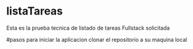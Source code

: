 # listaTareas
Esta es la prueba tecnica de listado de tareas Fullstack solicitada


#pasos para iniciar la aplicacion
clonar el repositorio a su maquina local

